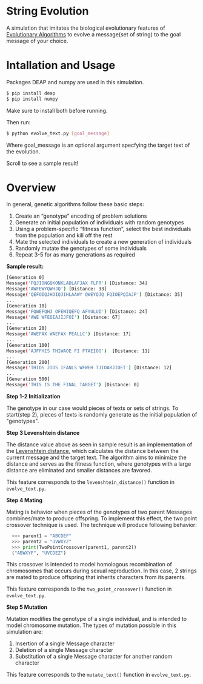 # String Evolution
A simulation that imitates the biological evolutionary features of [Evolutionary Algorithms](https://en.wikipedia.org/wiki/Evolutionary_algorithm) to evolve a message(set of string) to the goal message of your choice.

# Intallation and Usage
Packages DEAP and numpy are used in this simulation.

```bash
$ pip install deap
$ pip install numpy
```
Make sure to install both before running.

Then run:

```bash
$ python evolve_text.py [goal_message]
```

Where goal_message is an optional argument specfying the target text of the evolution.

Scroll to see a sample result!


# Overview

In general, genetic algorithms follow these basic steps:

1. Create an “genotype” encoding of problem solutions
2. Generate an initial population of individuals with random genotypes
3. Using a problem-specific “fitness function”, select the best individuals from the population and kill off the rest
4. Mate the selected individuals to create a new generation of individuals
5. Randomly mutate the genotypes of some individuals
6. Repeat 3-5 for as many generations as required

**Sample result:**

```bash
[Generation 0]
Message('FQJIONGQKONKLADLAFJAX FLFR') [Distance: 34]
Message('AWFEWYQWHJQ') [Distance: 33]
Message('QEFOIQJHOIQJIHLAAWY QWEYQJQ FQIOEPQIAJP') [Distance: 35]
...
[Generation 10]
Message('FQWEFQHJ OFEWIQEFQ AFYULUI') [Distance: 24]
Message('AWE WFEOIAJIJFOI') [Distance: 67]
...
[Generation 20]
Message('AWEFAX WAEFAX PEALLC') [Distance: 17]
...
[Generation 100]
Message('AJFFHIS THIWAOE FI FTAEIOG')  [Distance: 11]
...
[Generation 200]
Message('THIOS JIOS IFANLS WFWEH TJIOARJIOET') [Distance: 12]
...
[Generation 500]
Message('THIS IS THE FINAL TARGET') [Distance: 0]
```


**Step 1-2 Initialization**

The genotype in our case would pieces of texts or sets of strings. To start(step 2), pieces of texts is randomly generate as the initial population of "genotypes".


**Step 3 Levenshtein distance**

The distance value above as seen in sample result is an implementation of the [Levenshtein distance](https://en.wikipedia.org/wiki/Levenshtein_distance), which calculates the distance between the current message and the target text. The algorithm aims to minimize the distance and serves as the fitness function, where genotypes with a large distance are eliminated and smaller distances are favored.

This feature corresponds to the `levenshtein_distance()` function in `evolve_text.py`.


**Step 4 Mating**

Mating is behavior when pieces of the genotypes of two parent Messages combines/mate to produce offspring. To implement this effect, the two point crossover technique is used. The technique will produce following behavior:

```python
  >>> parent1 = "ABCDEF"
  >>> parent2 = "UVWXYZ"
  >>> print(TwoPointCrossover(parent1, parent2))
  ("ABWXYF", "UVCDEZ")
```

This crossover is intended to model homologous recombination of chromosomes that occurs during sexual reproduction. In this case, 2  strings are mated to produce offspring that inherits characters from its parents.

This feature corresponds to the `two_point_crossover()` function in `evolve_text.py`.


**Step 5 Mutation**

Mutation modifies the genotype of a single individual, and is intended to model chromosome mutation. The types of mutation possible in this simulation are:

1. Insertion of a single Message character
2. Deletion of a single Message character
3. Substitution of a single Message character for another random character

This feature corresponds to the `mutate_text()` function in `evolve_text.py`.
